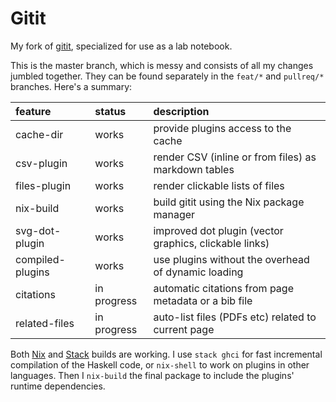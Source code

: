 Gitit
=====

My fork of [gitit](https://github.com/jgm/gitit), specialized for use as a lab notebook.

This is the master branch, which is messy and consists of all my changes
jumbled together. They can be found separately in the `feat/*` and `pullreq/*`
branches. Here's a summary:

| feature          | status      | description                                            |
|:-----------------|:------------|:-------------------------------------------------------|
| cache-dir        | works       | provide plugins access to the cache                    |
| csv-plugin       | works       | render CSV (inline or from files) as markdown tables   |
| files-plugin     | works       | render clickable lists of files                        |
| nix-build        | works       | build gitit using the Nix package manager              |
| svg-dot-plugin   | works       | improved dot plugin (vector graphics, clickable links) |
| compiled-plugins | works       | use plugins without the overhead of dynamic loading    |
| citations        | in progress | automatic citations from page metadata or a bib file   |
| related-files    | in progress | auto-list files (PDFs etc) related to current page     |

Both [Nix](https://nixos.org/nix) and [Stack](https://www.haskellstack.org/)
builds are working. I use `stack ghci` for fast incremental compilation of the
Haskell code, or `nix-shell` to work on plugins in other languages. Then I
`nix-build` the final package to include the plugins' runtime dependencies.
